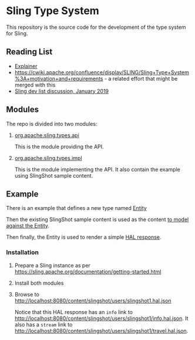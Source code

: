 # Sling Type System

This repository is the source code for the development of the type system for Sling.

## Reading List

* [Explainer](docs/explainer.md)
* <https://cwiki.apache.org/confluence/display/SLING/Sling+Type+System%3A+motivation+and+requirements> - a related effort that might be merged with this
* [Sling dev list discussion, January 2019](https://lists.apache.org/thread.html/6e8e64007d6fc858b76d79aa688192073f986b9d5ecc268404213fb6@%3Cdev.sling.apache.org%3E)

## Modules

The repo is divided into two modules:

1. [org.apache.sling.types.api](org.apache.sling.types.api)

   This is the module providing the API.

2. [org.apache.sling.types.impl](org.apache.sling.types.impl)

   This is the module implementing the API.
   It also contain the example using SlingShot sample content.

## Example

There is an example that defines a new type named [Entity](org.apache.sling.types.impl/src/main/java/org/apache/sling/sample/types/entity)

Then the existing SlingShot sample content is used as the content [to model against the Entity](org.apache.sling.types.impl/src/main/java/org/apache/sling/sample/slingshot/types/impl).

Then finally, the Entity is used to render a simple [HAL response](org.apache.sling.types.impl/src/main/java/org/apache/sling/sample/types/hal/impl).

### Installation

1. Prepare a Sling instance as per <https://sling.apache.org/documentation/getting-started.html>
2. Install both modules
3. Browse to <http://localhost:8080/content/slingshot/users/slingshot1.hal.json>

   Notice that this HAL response has an `info` link to <http://localhost:8080/content/slingshot/users/slingshot1/info.hal.json>.
   It also has a `stream` link to <http://localhost:8080/content/slingshot/users/slingshot1/travel.hal.json>.
